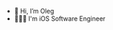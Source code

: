 - 👋 Hi, I’m Oleg
- 👨🏻‍💻 I'm iOS Software Engineer

<!---
KoalisMe/KoalisMe is a ✨ special ✨ repository because its `README.md` (this file) appears on your GitHub profile.
You can click the Preview link to take a look at your changes.
--->
